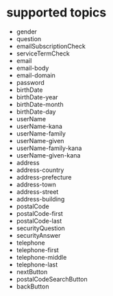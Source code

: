 # supported topics

- gender
- question
- emailSubscriptionCheck
- serviceTermCheck
- email
- email-body
- email-domain
- password
- birthDate
- birthDate-year
- birthDate-month
- birthDate-day
- userName
- userName-kana
- userName-family
- userName-given
- userName-family-kana
- userName-given-kana
- address
- address-country
- address-prefecture
- address-town
- address-street
- address-building
- postalCode
- postalCode-first
- postalCode-last
- securityQuestion
- securityAnswer
- telephone
- telephone-first
- telephone-middle
- telephone-last
- nextButton
- postalCodeSearchButton
- backButton

